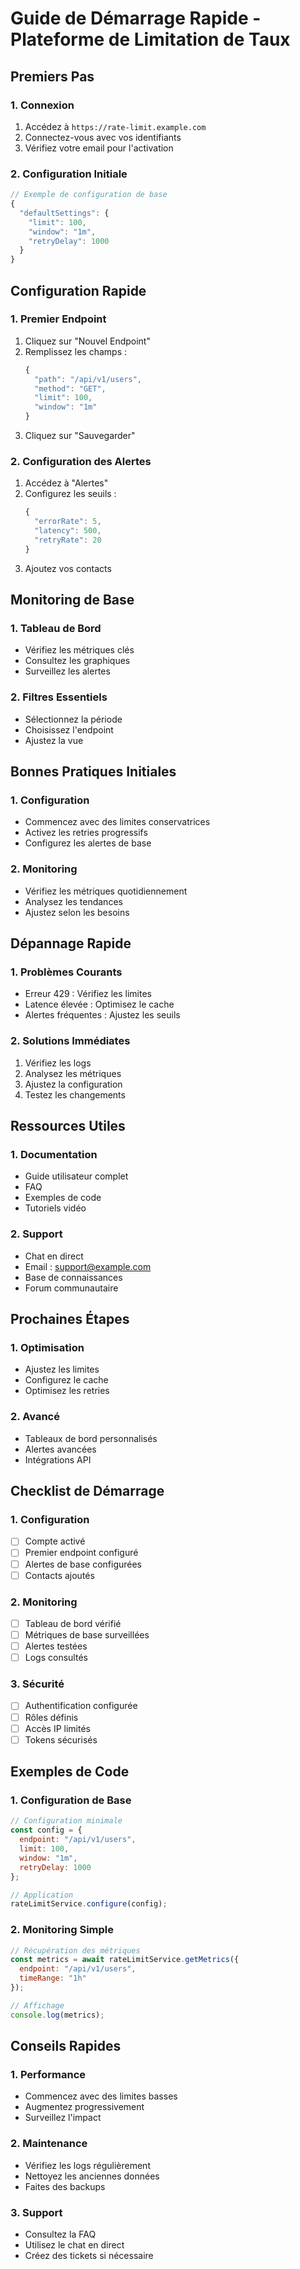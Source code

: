 # Guide de Démarrage Rapide - Plateforme de Limitation de Taux

## Premiers Pas

### 1. Connexion
1. Accédez à `https://rate-limit.example.com`
2. Connectez-vous avec vos identifiants
3. Vérifiez votre email pour l'activation

### 2. Configuration Initiale
```javascript
// Exemple de configuration de base
{
  "defaultSettings": {
    "limit": 100,
    "window": "1m",
    "retryDelay": 1000
  }
}
```

## Configuration Rapide

### 1. Premier Endpoint
1. Cliquez sur "Nouvel Endpoint"
2. Remplissez les champs :
   ```javascript
   {
     "path": "/api/v1/users",
     "method": "GET",
     "limit": 100,
     "window": "1m"
   }
   ```
3. Cliquez sur "Sauvegarder"

### 2. Configuration des Alertes
1. Accédez à "Alertes"
2. Configurez les seuils :
   ```javascript
   {
     "errorRate": 5,
     "latency": 500,
     "retryRate": 20
   }
   ```
3. Ajoutez vos contacts

## Monitoring de Base

### 1. Tableau de Bord
- Vérifiez les métriques clés
- Consultez les graphiques
- Surveillez les alertes

### 2. Filtres Essentiels
- Sélectionnez la période
- Choisissez l'endpoint
- Ajustez la vue

## Bonnes Pratiques Initiales

### 1. Configuration
- Commencez avec des limites conservatrices
- Activez les retries progressifs
- Configurez les alertes de base

### 2. Monitoring
- Vérifiez les métriques quotidiennement
- Analysez les tendances
- Ajustez selon les besoins

## Dépannage Rapide

### 1. Problèmes Courants
- Erreur 429 : Vérifiez les limites
- Latence élevée : Optimisez le cache
- Alertes fréquentes : Ajustez les seuils

### 2. Solutions Immédiates
1. Vérifiez les logs
2. Analysez les métriques
3. Ajustez la configuration
4. Testez les changements

## Ressources Utiles

### 1. Documentation
- Guide utilisateur complet
- FAQ
- Exemples de code
- Tutoriels vidéo

### 2. Support
- Chat en direct
- Email : support@example.com
- Base de connaissances
- Forum communautaire

## Prochaines Étapes

### 1. Optimisation
- Ajustez les limites
- Configurez le cache
- Optimisez les retries

### 2. Avancé
- Tableaux de bord personnalisés
- Alertes avancées
- Intégrations API

## Checklist de Démarrage

### 1. Configuration
- [ ] Compte activé
- [ ] Premier endpoint configuré
- [ ] Alertes de base configurées
- [ ] Contacts ajoutés

### 2. Monitoring
- [ ] Tableau de bord vérifié
- [ ] Métriques de base surveillées
- [ ] Alertes testées
- [ ] Logs consultés

### 3. Sécurité
- [ ] Authentification configurée
- [ ] Rôles définis
- [ ] Accès IP limités
- [ ] Tokens sécurisés

## Exemples de Code

### 1. Configuration de Base
```javascript
// Configuration minimale
const config = {
  endpoint: "/api/v1/users",
  limit: 100,
  window: "1m",
  retryDelay: 1000
};

// Application
rateLimitService.configure(config);
```

### 2. Monitoring Simple
```javascript
// Récupération des métriques
const metrics = await rateLimitService.getMetrics({
  endpoint: "/api/v1/users",
  timeRange: "1h"
});

// Affichage
console.log(metrics);
```

## Conseils Rapides

### 1. Performance
- Commencez avec des limites basses
- Augmentez progressivement
- Surveillez l'impact

### 2. Maintenance
- Vérifiez les logs régulièrement
- Nettoyez les anciennes données
- Faites des backups

### 3. Support
- Consultez la FAQ
- Utilisez le chat en direct
- Créez des tickets si nécessaire 